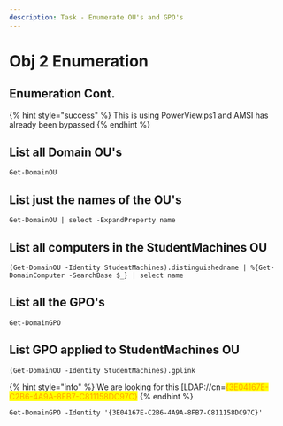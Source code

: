 ```yaml
---
description: Task - Enumerate OU's and GPO's
---
```


# Obj 2 Enumeration

## Enumeration Cont.



{% hint style="success" %}
This is using PowerView.ps1 and AMSI has already been bypassed
{% endhint %}

## List all Domain OU's&#x20;

```
Get-DomainOU
```

## List just the names of the OU's

```
Get-DomainOU | select -ExpandProperty name
```

## List all computers in the StudentMachines OU

```
(Get-DomainOU -Identity StudentMachines).distinguishedname | %{Get-DomainComputer -SearchBase $_} | select name
```

## List all the GPO's

```
Get-DomainGPO
```

## List GPO applied to StudentMachines OU

```
(Get-DomainOU -Identity StudentMachines).gplink
```

{% hint style="info" %}
We are looking for this \[LDAP://cn=<mark style="color:orange;">{3E04167E-C2B6-4A9A-8FB7-C811158DC97C}</mark>
{% endhint %}

```
Get-DomainGPO -Identity '{3E04167E-C2B6-4A9A-8FB7-C811158DC97C}'
```

